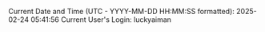 Current Date and Time (UTC - YYYY-MM-DD HH:MM:SS formatted): 2025-02-24 05:41:56
Current User's Login: luckyaiman
